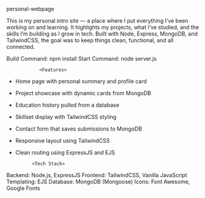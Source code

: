 personal-webpage

This is my personal intro site — a place where I put everything I’ve been working on and learning. It highlights my projects, what I’ve studied, and the skills I’m building as I grow in tech.
Built with Node, Express, MongoDB, and TailwindCSS, the goal was to keep things clean, functional, and all connected.

Build Command: npm install
Start Command: node server.js

                <Features>
- Home page with personal summary and profile card
- Project showcase with dynamic cards from MongoDB
- Education history pulled from a database
- Skillset display with TailwindCSS styling
- Contact form that saves submissions to MongoDB
- Responsive layout using TailwindCSS
- Clean routing using ExpressJS and EJS


            <Tech Stack>
Backend: Node.js, ExpressJS
Frontend: TailwindCSS, Vanilla JavaScript
Templating: EJS
Database: MongoDB (Mongoose)
Icons: Font Awesome, Google Fonts
